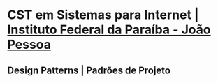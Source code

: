 # CST em Sistemas para Internet | [Instituto Federal da Paraíba - João Pessoa](https://www.ifpb.edu.br/joaopessoa)

## Design Patterns | Padrões de Projeto
